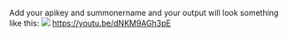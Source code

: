 Add your apikey and summonername and your output will look something like this:
<img src="https://i.imgur.com/fxf4xul.png">
https://youtu.be/dNKM9AGh3pE
